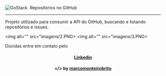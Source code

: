<img alt="GoStack" src="https://storage.googleapis.com/golden-wind/bootcamp-gostack/header-desafios.png" />
<img alt="" src="imagens/rocketseat.svg>

<h2 align="center"> Repositórios no GitHub </h2>

---

Projeto utilizado para consumir a API do GitHub, buscando e listando repositórios e issues.

<img alt="" src="imagens/2.PNG>
<img alt="" src="imagens/3.PNG>

Dúvidas entre em contato pelo <h4 align="center">  <a href="https://www.linkedin.com/in/marco-antonio-monteiro-de-brito-541ba0144/" target="_blank">Linkedin</a> </h4>

<h4 align="center"> <em>&lt;/&gt;</em> by <a href="https://github.com/marcomonteirobrito" target="_blank">marcomonteirobrito</a> </h4>
